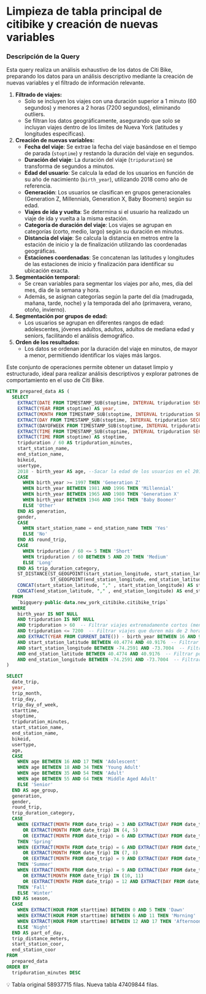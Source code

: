 # Limpieza de tabla principal de citibike y creación de nuevas variables

### Descripción de la Query

Esta query realiza un análisis exhaustivo de los datos de Citi Bike, preparando los datos para un análisis descriptivo mediante la creación de nuevas variables y el filtrado de información relevante.

1. **Filtrado de viajes:**
    - Solo se incluyen los viajes con una duración superior a 1 minuto (60 segundos) y menores a 2 horas (7200 segundos), eliminando outliers.
    - Se filtran los datos geográficamente, asegurando que solo se incluyan viajes dentro de los límites de Nueva York (latitudes y longitudes específicas).
2. **Creación de nuevas variables:**
    - **Fecha del viaje**: Se extrae la fecha del viaje basándose en el tiempo de parada (`stoptime`) y restando la duración del viaje en segundos.
    - **Duración del viaje**: La duración del viaje (`tripduration`) se transforma de segundos a minutos.
    - **Edad del usuario**: Se calcula la edad de los usuarios en función de su año de nacimiento (`birth_year`), utilizando 2018 como año de referencia.
    - **Generación**: Los usuarios se clasifican en grupos generacionales (Generation Z, Millennials, Generation X, Baby Boomers) según su edad.
    - **Viajes de ida y vuelta**: Se determina si el usuario ha realizado un viaje de ida y vuelta a la misma estación.
    - **Categoría de duración del viaje**: Los viajes se agrupan en categorías (corto, medio, largo) según su duración en minutos.
    - **Distancia del viaje**: Se calcula la distancia en metros entre la estación de inicio y la de finalización utilizando las coordenadas geográficas.
    - **Estaciones coordenadas**: Se concatenan las latitudes y longitudes de las estaciones de inicio y finalización para identificar su ubicación exacta.
3. **Segmentación temporal:**
    - Se crean variables para segmentar los viajes por año, mes, día del mes, día de la semana y hora.
    - Además, se asignan categorías según la parte del día (madrugada, mañana, tarde, noche) y la temporada del año (primavera, verano, otoño, invierno).
4. **Segmentación por grupos de edad:**
    - Los usuarios se agrupan en diferentes rangos de edad: adolescentes, jóvenes adultos, adultos, adultos de mediana edad y seniors, facilitando el análisis demográfico.
5. **Orden de los resultados:**
    - Los datos se ordenan por la duración del viaje en minutos, de mayor a menor, permitiendo identificar los viajes más largos.

Este conjunto de operaciones permite obtener un dataset limpio y estructurado, ideal para realizar análisis descriptivos y explorar patrones de comportamiento en el uso de Citi Bike.

```sql
WITH prepared_data AS (
  SELECT 
    EXTRACT(DATE FROM TIMESTAMP_SUB(stoptime, INTERVAL tripduration SECOND)) AS date_trip,
    EXTRACT(YEAR FROM stoptime) AS year,
    EXTRACT(MONTH FROM TIMESTAMP_SUB(stoptime, INTERVAL tripduration SECOND)) AS trip_month,
    EXTRACT(DAY FROM TIMESTAMP_SUB(stoptime, INTERVAL tripduration SECOND)) AS trip_day,
    EXTRACT(DAYOFWEEK FROM TIMESTAMP_SUB(stoptime, INTERVAL tripduration SECOND)) AS trip_day_of_week,
    EXTRACT(TIME FROM TIMESTAMP_SUB(stoptime, INTERVAL tripduration SECOND)) AS starttime,
    EXTRACT(TIME FROM stoptime) AS stoptime,
    tripduration / 60 AS tripduration_minutes,
    start_station_name,
    end_station_name,
    bikeid,
    usertype,
    2018 - birth_year AS age, --Sacar la edad de los usuarios en el 2018 ya que ese es el año más reciente de la dataset
    CASE
      WHEN birth_year >= 1997 THEN 'Generation Z'
      WHEN birth_year BETWEEN 1981 AND 1996 THEN 'Millennial'
      WHEN birth_year BETWEEN 1965 AND 1980 THEN 'Generation X'
      WHEN birth_year BETWEEN 1946 AND 1964 THEN 'Baby Boomer'
      ELSE 'Other'
    END AS generation,
    gender,
    CASE
      WHEN start_station_name = end_station_name THEN 'Yes'
      ELSE 'No'
    END AS round_trip,
    CASE 
      WHEN tripduration / 60 <= 5 THEN 'Short'
      WHEN tripduration / 60 BETWEEN 5 AND 20 THEN 'Medium'
      ELSE 'Long'
    END AS trip_duration_category,
    ST_DISTANCE(ST_GEOGPOINT(start_station_longitude, start_station_latitude), 
                ST_GEOGPOINT(end_station_longitude, end_station_latitude)) AS trip_distance_meters,
    CONCAT(start_station_latitude, "," , start_station_longitude) AS start_station_coor,
    CONCAT(end_station_latitude, "," , end_station_longitude) AS end_station_coor
  FROM 
    `bigquery-public-data.new_york_citibike.citibike_trips`
  WHERE 
    birth_year IS NOT NULL 
    AND tripduration IS NOT NULL
    AND tripduration > 60  -- Filtrar viajes extremadamente cortos (menos de 1 minuto)
    AND tripduration <= 7200  -- Filtrar viajes que duren más de 2 horas (7200 segundos)
    AND EXTRACT(YEAR FROM CURRENT_DATE()) - birth_year BETWEEN 16 AND 90 -- Filtrar edades razonables
    AND start_station_latitude BETWEEN 40.4774 AND 40.9176  -- Filtrar por latitud de Nueva York
    AND start_station_longitude BETWEEN -74.2591 AND -73.7004  -- Filtrar por longitud de Nueva York
    AND end_station_latitude BETWEEN 40.4774 AND 40.9176  -- Filtrar por latitud de Nueva York
    AND end_station_longitude BETWEEN -74.2591 AND -73.7004  -- Filtrar por longitud de Nueva York
)

SELECT 
  date_trip,
  year,
  trip_month,
  trip_day,
  trip_day_of_week,
  starttime,
  stoptime,
  tripduration_minutes,
  start_station_name,
  end_station_name,
  bikeid,
  usertype,
  age,
  CASE
    WHEN age BETWEEN 16 AND 17 THEN 'Adolescent'
    WHEN age BETWEEN 18 AND 34 THEN 'Young Adult'
    WHEN age BETWEEN 35 AND 54 THEN 'Adult'
    WHEN age BETWEEN 55 AND 64 THEN 'Middle Aged Adult'
    ELSE 'Senior'
  END AS age_group,
  generation,
  gender,
  round_trip,
  trip_duration_category,
  CASE 
    WHEN (EXTRACT(MONTH FROM date_trip) = 3 AND EXTRACT(DAY FROM date_trip) >= 21)
      OR EXTRACT(MONTH FROM date_trip) IN (4, 5)
      OR (EXTRACT(MONTH FROM date_trip) = 6 AND EXTRACT(DAY FROM date_trip) <= 20)
    THEN 'Spring'
    WHEN (EXTRACT(MONTH FROM date_trip) = 6 AND EXTRACT(DAY FROM date_trip) >= 21)
      OR EXTRACT(MONTH FROM date_trip) IN (7, 8)
      OR (EXTRACT(MONTH FROM date_trip) = 9 AND EXTRACT(DAY FROM date_trip) <= 22)
    THEN 'Summer'
    WHEN (EXTRACT(MONTH FROM date_trip) = 9 AND EXTRACT(DAY FROM date_trip) >= 23)
      OR EXTRACT(MONTH FROM date_trip) IN (10, 11)
      OR (EXTRACT(MONTH FROM date_trip) = 12 AND EXTRACT(DAY FROM date_trip) <= 20)
    THEN 'Fall'
    ELSE 'Winter'
  END AS season,
  CASE 
    WHEN EXTRACT(HOUR FROM starttime) BETWEEN 0 AND 5 THEN 'Dawn'
    WHEN EXTRACT(HOUR FROM starttime) BETWEEN 6 AND 11 THEN 'Morning'
    WHEN EXTRACT(HOUR FROM starttime) BETWEEN 12 AND 17 THEN 'Afternoon'
    ELSE 'Night'
  END AS part_of_day,
  trip_distance_meters,
  start_station_coor,
  end_station_coor
FROM 
  prepared_data
ORDER BY 
  tripduration_minutes DESC
```
<aside>
💡 Tabla original 58937715 filas. 
Nueva tabla 47409844 filas.

</aside>
